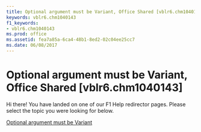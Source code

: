 ```yaml
---
title: Optional argument must be Variant, Office Shared [vblr6.chm1040143]
keywords: vblr6.chm1040143
f1_keywords:
- vblr6.chm1040143
ms.prod: office
ms.assetid: fea7a85a-6ca4-48b1-8ed2-02c04ee25cc7
ms.date: 06/08/2017
---
```



# Optional argument must be Variant, Office Shared [vblr6.chm1040143]

Hi there! You have landed on one of our F1 Help redirector pages. Please select the topic you were looking for below.

[Optional argument must be Variant](http://msdn.microsoft.com/library/24c249a4-f0aa-4437-fb57-9f74c748dddf%28Office.15%29.aspx)

